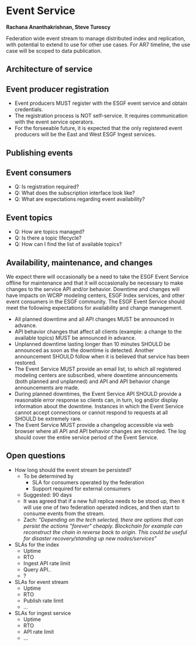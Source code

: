 # Event Service
**Rachana Ananthakrishnan, Steve Turoscy**

Federation wide event stream to manage distributed index and replication, with potential to extend to use for other use cases. For AR7 timeline, the use case will be scoped to data publication.

## Architecture of service

## Event producer registration
- Event producers MUST register with the ESGF event service and obtain credentials.
- The registration process is NOT self-service. It requires communication with the event service operators.
- For the forseeable future, it is expected that the only registered event producers will be the East and West ESGF Ingest services.

## Publishing events

## Event consumers
- Q: Is registration required?
- Q: What does the subscription interface look like?
- Q: What are expectations regarding event availability?

## Event topics
- Q: How are topics managed?
- Q: Is there a topic lifecycle?
- Q: How can I find the list of available topics?

## Availability, maintenance, and changes

We expect there will occasionally be a need to take the ESGF Event Service offline for maintenance and that it will occasionally be necessary to make changes to the service API and/or behavior. Downtime and changes will have impacts on WCRP modeling centers, ESGF Index services, and other event consumers in the ESGF community. The ESGF Event Service should meet the following expectations for availability and change management.

- All planned downtime and all API changes MUST be announced in advance.
- API behavior changes that affect all clients (example: a change to the available topics) MUST be announced in advance.
- Unplanned downtime lasting longer than 10 minutes SHOULD be announced as soon as the downtime is detected. Another announcement SHOULD follow when it is believed that service has been restored.
- The Event Service MUST provide an email list, to which all registered modeling centers are subscribed, where downtime announcements (both planned and unplanned) and API and API behavior change announcements are made.
- During planned downtimes, the Event Service API SHOULD provide a reasonable error response so clients can, in turn, log and/or display information about the downtime. Instances in which the Event Service cannot accept connections or cannot respond to requests at all SHOULD be extremely rare.
- The Event Service MUST provide a changelog accessible via web browser where all API and API behavior changes are recorded. The log should cover the entire service period of the Event Service.

## Open questions

- How long should the event stream be persisted?
  - To be determined by
    - SLA for consumers operated by the federation
    - Support required for external consumers
  - Suggested: 90 days
  - It was agreed that if a new full replica needs to be stood up, then it will use one of two federation operated indices, and then start to consume events from the stream.
  - Zach: _"Depending on the tech selected, there are options that can persist the actions "forever" cheaply. Blockchain for example can reconstruct the chain in reverse back to origin. This could be useful for disaster recovery/standing up new nodes/services"_
- SLAs for the index
  - Uptime
  - RTO
  - Ingest API rate limit
  - Query API..
  - ?
- SLAs for event stream
  - Uptime
  - RTO
  - Publish rate limit
  - …
- SLAs for ingest service
  - Uptime
  - RTO
  - API rate limit
  - …

